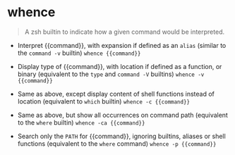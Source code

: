 # whence
> A zsh builtin to indicate how a given command would be interpreted.

- Interpret {{command}}, with expansion if defined as an `alias` (similar to the `command -v` builtin)
`whence {{command}}`

- Display type of {{command}}, with location if defined as a function, or binary (equivalent to the `type` and `command -V` builtins)
`whence -v {{command}}`

- Same as above, except display content of shell functions instead of location (equivalent to `which` builtin)
`whence -c {{command}}`

- Same as above, but show all occurrences on command path (equivalent to the `where` builtin)
`whence -ca {{command}}`

- Search only the `PATH` for {{command}}, ignoring builtins, aliases or shell functions (equivalent to the `where` command)
`whence -p {{command}}`
